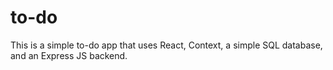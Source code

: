 # to-do
This is a simple to-do app that uses React, Context, a simple SQL database, and an Express JS backend.
